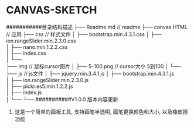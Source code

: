 CANVAS-SKETCH
===========================

###########目录结构描述
├── Readme.md                   // readme
├── canvas.HTML                 // 应用
├── css                         // 样式文件
│   ├── bootstrap.min.4.3.1.css 
│   ├── ion.rangeSlider.min.2.3.0.css  
│   ├── nano.min.1.2.2.css      
│   ├── index.css               
│   └──      
├── img                      	// 鼠标cursor图片
│   ├── 5-100.png               // cursor大小 5到100
│	└──
├── js                          // js文件
│   ├── jquery.min.3.4.1.js
│   ├── bootstrap.min.4.3.1.js       
│   ├── ion.rangeSlider.min.2.3.0.js      
│   ├── pickr.es5.min.1.2.2.js             
│   ├── index.js           
│   └── 
└── 
###########V1.0.0 版本内容更新
1. 这是一个简单的画板工具, 支持画笔半透明, 画笔更换颜色和大小, 以及橡皮擦功能